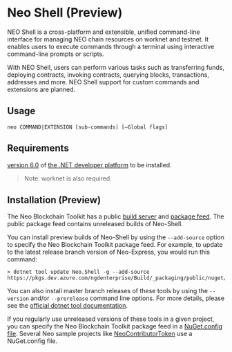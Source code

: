 # Neo Shell (Preview)

NEO Shell is a cross-platform and extensible, unified command-line interface for managing NEO chain resources on worknet and testnet. It enables users to execute commands through a terminal using interactive command-line prompts or scripts.

With NEO Shell, users can perform various tasks such as transferring funds, deploying contracts, invoking contracts, querying blocks, transactions, addresses and more. NEO Shell support for custom commands and extensions are planned.

## Usage
`neo COMMAND|EXTENSION [sub-commands] [—Global flags]`

## Requirements

[version 6.0](https://dotnet.microsoft.com/en-us/download/dotnet/6.0) 
of [the .NET developer platform](https://dot.net) to be installed. 

> Note: worknet is also required.

## Installation (Preview)

The Neo Blockchain Toolkit has a public
[build server](https://dev.azure.com/ngdenterprise/Build/_build) and
[package feed](https://dev.azure.com/ngdenterprise/Build/_artifacts).
The public package feed contains unreleased builds of Neo-Shell.

You can install preview builds of Neo-Shell by using the `--add-source`
option to specify the Neo Blockchain Toolkit package feed.
For example, to update to the latest release branch version of Neo-Express, you would run this command:

``` shell
> dotnet tool update Neo.Shell -g --add-source https://pkgs.dev.azure.com/ngdenterprise/Build/_packaging/public/nuget/v3/index.json
```

You can also install master branch releases of these tools by using the `--version`
and/or `--prerelease` command line options. For more details, please see the
[official dotnet tool documentation](https://docs.microsoft.com/en-us/dotnet/core/tools/global-tools#install-a-specific-tool-version).

If you regularly use unreleased versions of these tools in a given project,
you can specify the Neo Blockchain Toolkit package feed in a 
[NuGet.config file](https://docs.microsoft.com/en-us/nuget/consume-packages/configuring-nuget-behavior#changing-config-settings).
Several Neo sample projects like 
[NeoContributorToken](https://github.com/ngdenterprise/neo-contrib-token)
use a NuGet.config file.